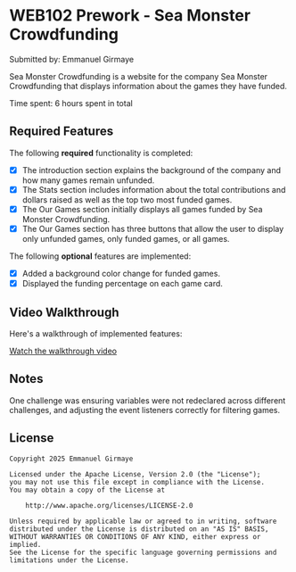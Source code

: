 # WEB102 Prework - Sea Monster Crowdfunding

Submitted by: Emmanuel Girmaye

Sea Monster Crowdfunding is a website for the company Sea Monster Crowdfunding that displays information about the games they have funded.

Time spent: 6 hours spent in total

## Required Features

The following **required** functionality is completed:

* [x] The introduction section explains the background of the company and how many games remain unfunded.
* [x] The Stats section includes information about the total contributions and dollars raised as well as the top two most funded games.
* [x] The Our Games section initially displays all games funded by Sea Monster Crowdfunding.
* [x] The Our Games section has three buttons that allow the user to display only unfunded games, only funded games, or all games.

The following **optional** features are implemented:

* [x] Added a background color change for funded games.
* [x] Displayed the funding percentage on each game card.

## Video Walkthrough

Here's a walkthrough of implemented features:

[Watch the walkthrough video](https://www.loom.com/share/946f3d62eb8e42d194642c201cd9231c)

<!-- Replace the link above with the actual Loom or GIF link -->

## Notes

One challenge was ensuring variables were not redeclared across different challenges, and adjusting the event listeners correctly for filtering games.

## License

    Copyright 2025 Emmanuel Girmaye

    Licensed under the Apache License, Version 2.0 (the "License");
    you may not use this file except in compliance with the License.
    You may obtain a copy of the License at

        http://www.apache.org/licenses/LICENSE-2.0

    Unless required by applicable law or agreed to in writing, software
    distributed under the License is distributed on an "AS IS" BASIS,
    WITHOUT WARRANTIES OR CONDITIONS OF ANY KIND, either express or implied.
    See the License for the specific language governing permissions and
    limitations under the License.
